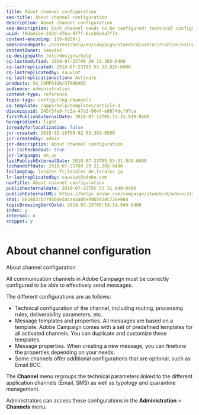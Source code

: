 ```yaml
---
title: About channel configuration
seo-title: About channel configuration
description: About channel configuration
seo-description: Each channel needs to be configured: technical configuration, message properties and templates.
uuid: f8dae1ae-242d-47ba-977f-6ccb6e2a7f71
content-encoding: ISO-8859-1
aemsrcnodepath: /content/help/en/campaign/standard/administration/using/about-channel-configuration
contentOwner: sauviat
cq-designpath: /etc/designs/help
cq-lastmodified: 2018-07-25T09 29 21.305-0400
cq-lastreplicated: 2018-07-23T05 53 32.020-0400
cq-lastreplicatedby: sauviat
cq-lastreplicationaction: Activate
products: SG_CAMPAIGN/STANDARD
audience: administration
content-type: reference
topic-tags: configuring-channels
cq-template: /apps/help/templates/article-3
discoiquuid: 245f5fe9-fc2a-47a3-964f-e8074dcf97ca
firstPublishExternalDate: 2018-07-23T05:53:31.949-0400
herogradient: light
isreadyforlocalization: false
jcr-created: 2018-02-16T08 02 03.383-0500
jcr-createdby: admin
jcr-description: About channel configuration
jcr-ischeckedout: true
jcr-language: en_us
lastPublishExternalDate: 2018-07-23T05:53:31.949-0400
lochandoffdate: 2018-07-25T09 29 21.305-0400
loclangtag: locales fr;locales de;locales ja
lr-lastreplicatedby: sauviat@adobe.com
navTitle: About channel configuration
publishexternaldate: 2018-07-23T05 53 31.949-0400
publishExternalURL: https://helpx.adobe.com/campaign/standard/administration/using/about-channel-configuration.html
sha1: 8834d37b7795bde3acaaaa0be99b592dc720e068
topicBrowsingSortDate: 2018-07-23T05:53:31.949-0400
index: y
internal: n
snippet: y
---
```


# About channel configuration

About channel configuration

All communication channels in Adobe Campaign must be correctly configured to be able to effectively send messages.

The different configurations are as follows:

* Technical configuration of the channel, including routing, processing rules, deliverability parameters, etc.
* Message templates and properties. All messages are based on a template. Adobe Campaign comes with a set of predefined templates for all activated channels. You can duplicate and customize these templates.
* Message properties. When creating a new message, you can finetune the properties depending on your needs.
* Some channels offer additional configurations that are optional, such as Email BCC.

The **Channel** menu regroups the technical parameters linked to the different application channels (Email, SMS) as well as typology and quarantine management.

Administrators can access these configurations in the **Administration** > **Channels** menu.
